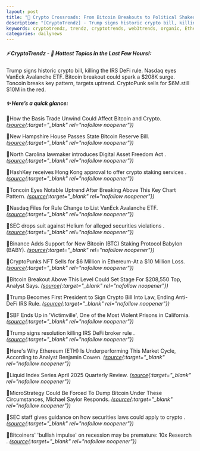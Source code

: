 ```yaml
---
layout: post
title: "🌌 Crypto Crossroads: From Bitcoin Breakouts to Political Shakeups"
description: "[CryptoTrendz] - Trump signs historic crypto bill, killing the IRS DeFi rule. Nasdaq eyes VanEck Avalanche ETF. Bitcoin breakout could spark a $208K surge. Toncoin breaks key pattern, targets uptrend. CryptoPunk sells for $6M.still $10M in the red."
keywords: cryptotrendz, trendz, cryptotrends, web3trends, organic, Ethereum, Avalanche, crypto, Market, SEC, Digital, NFT, Analyst, Bitcoin
categories: dailynews
---
```


##### ⚡ CryptoTrendz - 📌 *Hottest Topics in the Last Few Hours!:*

Trump signs historic crypto bill, killing the IRS DeFi rule. Nasdaq eyes VanEck Avalanche ETF. Bitcoin breakout could spark a $208K surge. Toncoin breaks key pattern, targets uptrend. CryptoPunk sells for $6M.still $10M in the red.

##### ✨ *Here’s a quick glance:*


🔹How the Basis Trade Unwind Could Affect Bitcoin and Crypto. *([source](https://s.avyag.com/7841){:target="_blank" rel="nofollow noopener"})*

🔹New Hampshire House Passes State Bitcoin Reserve Bill. *([source](https://s.avyag.com/1yds){:target="_blank" rel="nofollow noopener"})*

🔹North Carolina lawmaker introduces Digital Asset Freedom Act . *([source](https://s.avyag.com/oxvd){:target="_blank" rel="nofollow noopener"})*

🔹HashKey receives Hong Kong approval to offer crypto staking services . *([source](https://s.avyag.com/21ci){:target="_blank" rel="nofollow noopener"})*

🔹Toncoin Eyes Notable Uptrend After Breaking Above This Key Chart Pattern. *([source](https://s.avyag.com/0gmn){:target="_blank" rel="nofollow noopener"})*

🔹Nasdaq Files for Rule Change to List VanEck Avalanche ETF. *([source](https://s.avyag.com/3igf){:target="_blank" rel="nofollow noopener"})*

🔹SEC drops suit against Helium for alleged securities violations . *([source](https://s.avyag.com/ly2k){:target="_blank" rel="nofollow noopener"})*

🔹Binance Adds Support for New Bitcoin (BTC) Staking Protocol Babylon (BABY). *([source](https://s.avyag.com/da2f){:target="_blank" rel="nofollow noopener"})*

🔹CryptoPunks NFT Sells for $6 Million in Ethereum-At a $10 Million Loss. *([source](https://s.avyag.com/7g0a){:target="_blank" rel="nofollow noopener"})*

🔹Bitcoin Breakout Above This Level Could Set Stage For $208,550 Top, Analyst Says. *([source](https://s.avyag.com/udpc){:target="_blank" rel="nofollow noopener"})*

🔹Trump Becomes First President to Sign Crypto Bill Into Law, Ending Anti-DeFi IRS Rule. *([source](https://s.avyag.com/zkmn){:target="_blank" rel="nofollow noopener"})*

🔹SBF Ends Up in 'Victimville', One of the Most Violent Prisons in California. *([source](https://s.avyag.com/qxt0){:target="_blank" rel="nofollow noopener"})*

🔹Trump signs resolution killing IRS DeFi broker rule . *([source](https://s.avyag.com/k0sa){:target="_blank" rel="nofollow noopener"})*

🔹Here's Why Ethereum (ETH) Is Underperforming This Market Cycle, According to Analyst Benjamin Cowen. *([source](https://s.avyag.com/oes5){:target="_blank" rel="nofollow noopener"})*

🔹Liquid Index Series April 2025 Quarterly Review. *([source](https://s.avyag.com/lk2f){:target="_blank" rel="nofollow noopener"})*

🔹MicroStrategy Could Be Forced To Dump Bitcoin Under These Circumstances, Michael Saylor Responds. *([source](https://s.avyag.com/trpv){:target="_blank" rel="nofollow noopener"})*

🔹SEC staff gives guidance on how securities laws could apply to crypto . *([source](https://s.avyag.com/9qi0){:target="_blank" rel="nofollow noopener"})*

🔹Bitcoiners' 'bullish impulse' on recession may be premature: 10x Research . *([source](https://s.avyag.com/j3ws){:target="_blank" rel="nofollow noopener"})*
